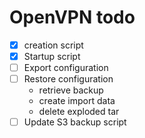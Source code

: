 # OpenVPN todo

* [x] creation script
* [x] Startup script
* [ ] Export configuration
* [ ] Restore configuration
    * retrieve backup
    * create import data 
    * delete exploded tar
* [ ] Update S3 backup script
